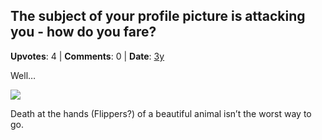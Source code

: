 ## The subject of your profile picture is attacking you - how do you fare?
    
**Upvotes**: 4 | **Comments**: 0 | **Date**: [3y](https://www.quora.com/The-subject-of-your-profile-picture-is-attacking-you-how-do-you-fare/answer/Gary-Meaney)

Well…

![](https://qph.fs.quoracdn.net/main-qimg-93889b289410cb45e885592e5e5ff055-lq)

Death at the hands (Flippers?) of a beautiful animal isn’t the worst way to go.

